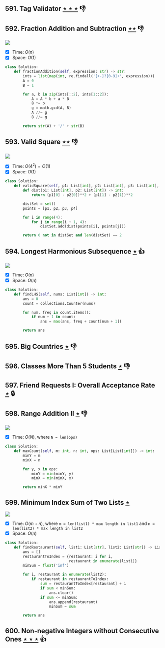 ## 591. Tag Validator [$\star\star\star$](https://leetcode.com/problems/tag-validator) :thumbsdown:

## 592. Fraction Addition and Subtraction [$\star\star$](https://leetcode.com/problems/fraction-addition-and-subtraction) :thumbsdown:

![](https://img.shields.io/badge/-Math-434343.svg?style=flat-square)

- [x] Time: $O(n)$
- [x] Space: $O(1)$

```python
class Solution:
    def fractionAddition(self, expression: str) -> str:
        ints = list(map(int, re.findall('[+-]?[0-9]+', expression)))
        A = 0
        B = 1

        for a, b in zip(ints[::2], ints[1::2]):
            A = A * b + a * B
            B *= b
            g = math.gcd(A, B)
            A //= g
            B //= g

        return str(A) + '/' + str(B)
```

## 593. Valid Square [$\star\star$](https://leetcode.com/problems/valid-square) :thumbsdown:

![](https://img.shields.io/badge/-Math-434343.svg?style=flat-square)

- [x] Time: $O(4^2) = O(1)$
- [x] Space: $O(1)$

```python
class Solution:
    def validSquare(self, p1: List[int], p2: List[int], p3: List[int], p4: List[int]) -> bool:
        def dist(p1: List[int], p2: List[int]) -> int:
            return (p1[0] - p2[0])**2 + (p1[1] - p2[1])**2

        distSet = set()
        points = [p1, p2, p3, p4]

        for i in range(4):
            for j in range(i + 1, 4):
                distSet.add(dist(points[i], points[j]))

        return 0 not in distSet and len(distSet) == 2
```

## 594. Longest Harmonious Subsequence [$\star$](https://leetcode.com/problems/longest-harmonious-subsequence) :thumbsup:

![](https://img.shields.io/badge/-Hash%20Table-7BA23F.svg?style=flat-square)

- [x] Time: $O(n)$
- [x] Space: $O(n)$

```python
class Solution:
    def findLHS(self, nums: List[int]) -> int:
        ans = 0
        count = collections.Counter(nums)

        for num, freq in count.items():
            if num + 1 in count:
                ans = max(ans, freq + count[num + 1])

        return ans
```

## 595. Big Countries [$\star$](https://leetcode.com/problems/big-countries) :thumbsdown:

## 596. Classes More Than 5 Students [$\star$](https://leetcode.com/problems/classes-more-than-5-students) :thumbsdown:

## 597. Friend Requests I: Overall Acceptance Rate [$\star$](https://leetcode.com/problems/friend-requests-i-overall-acceptance-rate) 🔒

## 598. Range Addition II [$\star$](https://leetcode.com/problems/range-addition-ii) :thumbsdown:

![](https://img.shields.io/badge/-Math-434343.svg?style=flat-square)

- [x] Time: $O(N)$, where `N = len(ops)`

```python
class Solution:
    def maxCount(self, m: int, n: int, ops: List[List[int]]) -> int:
        minY = m
        minX = n

        for y, x in ops:
            minY = min(minY, y)
            minX = min(minX, x)

        return minX * minY
```

## 599. Minimum Index Sum of Two Lists [$\star$](https://leetcode.com/problems/minimum-index-sum-of-two-lists)

![](https://img.shields.io/badge/-Hash%20Table-7BA23F.svg?style=flat-square)

- [x] Time: $O(m + n)$, where `m = len(list1) * max length in list1` and `n = len(list2) * max length in list2`
- [x] Space: $O(n)$

```python
class Solution:
    def findRestaurant(self, list1: List[str], list2: List[str]) -> List[str]:
        ans = []
        restaurantToIndex = {restaurant: i for i,
                             restaurant in enumerate(list1)}
        minSum = float('inf')

        for i, restaurant in enumerate(list2):
            if restaurant in restaurantToIndex:
                sum = restaurantToIndex[restaurant] + i
                if sum < minSum:
                    ans.clear()
                if sum <= minSum:
                    ans.append(restaurant)
                    minSum = sum

        return ans
```

## 600. Non-negative Integers without Consecutive Ones [$\star\star\star$](https://leetcode.com/problems/non-negative-integers-without-consecutive-ones) :thumbsup:
